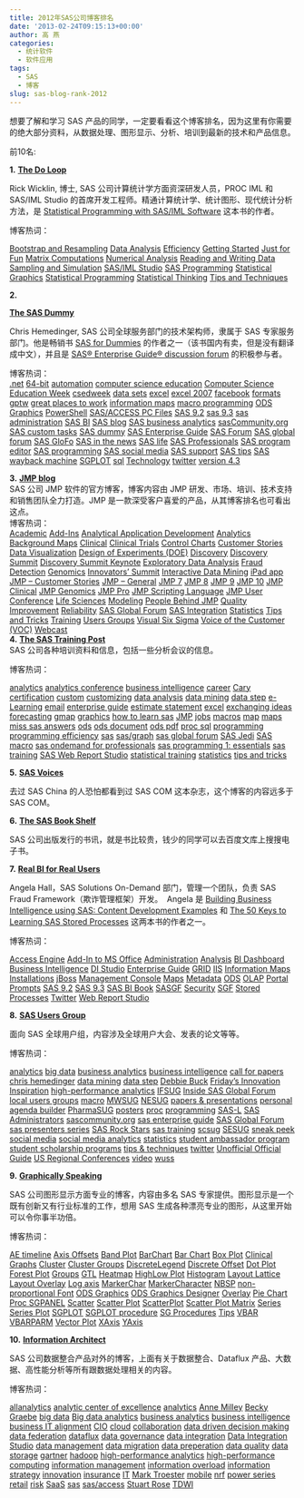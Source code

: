 ```yaml
---
title: 2012年SAS公司博客排名
date: '2013-02-24T09:15:13+00:00'
author: 高 燕
categories:
  - 统计软件
  - 软件应用
tags:
  - SAS
  - 博客
slug: sas-blog-rank-2012
---
```


想要了解和学习 SAS 产品的同学，一定要看看这个博客排名，因为这里有你需要的绝大部分资料，从数据处理、图形显示、分析、培训到最新的技术和产品信息。

前10名:

**1.** [**The Do Loop**](http://blogs.sas.com/content/iml/)
  
Rick Wicklin, 博士, SAS 公司计算统计学方面资深研发人员，PROC IML 和 SAS/IML Studio 的首席开发工程师。精通计算统计学、统计图形、现代统计分析方法，是 [Statistical Programming with SAS/IML Software](http://support.sas.com/publishing/authors/wicklin.html "Statistical Programming with SAS/IML Software") 这本书的作者。

博客热词：
  
[Bootstrap and Resampling](http://blogs.sas.com/content/iml/tag/bootstrap-and-resampling/ "5 topics") [Data Analysis](http://blogs.sas.com/content/iml/tag/data-analysis/ "95 topics") [Efficiency](http://blogs.sas.com/content/iml/tag/efficiency/ "32 topics") [Getting Started](http://blogs.sas.com/content/iml/tag/getting-started/ "94 topics") [Just for Fun](http://blogs.sas.com/content/iml/tag/just-for-fun/ "36 topics") [Matrix Computations](http://blogs.sas.com/content/iml/tag/matrix-computations/ "31 topics") [Numerical Analysis](http://blogs.sas.com/content/iml/tag/numerical-analysis/ "23 topics") [Reading and Writing Data](http://blogs.sas.com/content/iml/tag/reading-and-writing-data/ "15 topics") [Sampling and Simulation](http://blogs.sas.com/content/iml/tag/sampling-and-simulation/ "47 topics") [SAS/IML Studio](http://blogs.sas.com/content/iml/tag/sasiml-studio/ "11 topics") [SAS Programming](http://blogs.sas.com/content/iml/tag/sasprogramming/ "44 topics") [Statistical Graphics](http://blogs.sas.com/content/iml/tag/statistical-graphics/ "35 topics") [Statistical Programming](http://blogs.sas.com/content/iml/tag/statistical-programming/ "140 topics") [Statistical Thinking](http://blogs.sas.com/content/iml/tag/statistical-thinking/ "13 topics") [Tips and Techniques](http://blogs.sas.com/content/iml/tag/tips-and-techniques/ "59 topics")

**<!--more-->2.** 

[**The SAS Dummy**](http://blogs.sas.com/content/sasdummy/)
  
Chris Hemedinger, SAS 公司全球服务部门的技术架构师，隶属于 SAS 专家服务部门。他是畅销书 [SAS for Dummies](http://support.sas.com/sasfordummies) 的作者之一（该书国内有卖，但是没有翻译成中文），并且是 [SAS® Enterprise Guide® discussion forum](http://communities.sas.com/community/sas_enterprise_guide) 的积极参与者。

<div>
  <p>
    博客热词：<br /> <a title="9 topics" href="http://blogs.sas.com/content/sasdummy/tag/net/">.net</a> <a title="6 topics" href="http://blogs.sas.com/content/sasdummy/tag/64-bit/">64-bit</a> <a title="6 topics" href="http://blogs.sas.com/content/sasdummy/tag/automation/">automation</a> <a title="5 topics" href="http://blogs.sas.com/content/sasdummy/tag/computer-science-education/">computer science education</a> <a title="7 topics" href="http://blogs.sas.com/content/sasdummy/tag/computer-science-education-week/">Computer Science Education Week</a> <a title="7 topics" href="http://blogs.sas.com/content/sasdummy/tag/csedweek/">csedweek</a> <a title="4 topics" href="http://blogs.sas.com/content/sasdummy/tag/data-sets/">data sets</a> <a title="7 topics" href="http://blogs.sas.com/content/sasdummy/tag/excel/">excel</a> <a title="4 topics" href="http://blogs.sas.com/content/sasdummy/tag/excel-2007/">excel 2007</a> <a title="5 topics" href="http://blogs.sas.com/content/sasdummy/tag/facebook/">facebook</a> <a title="6 topics" href="http://blogs.sas.com/content/sasdummy/tag/formats/">formats</a> <a title="6 topics" href="http://blogs.sas.com/content/sasdummy/tag/gptw/">gptw</a> <a title="6 topics" href="http://blogs.sas.com/content/sasdummy/tag/great-places-to-work/">great places to work</a> <a title="4 topics" href="http://blogs.sas.com/content/sasdummy/tag/information-maps/">information maps</a> <a title="5 topics" href="http://blogs.sas.com/content/sasdummy/tag/macro-programming/">macro programming</a> <a title="7 topics" href="http://blogs.sas.com/content/sasdummy/tag/ods-graphics/">ODS Graphics</a> <a title="7 topics" href="http://blogs.sas.com/content/sasdummy/tag/powershell/">PowerShell</a> <a title="4 topics" href="http://blogs.sas.com/content/sasdummy/tag/sasaccess-pc-files/">SAS/ACCESS PC Files</a> <a title="11 topics" href="http://blogs.sas.com/content/sasdummy/tag/sas-9-2/">SAS 9.2</a> <a title="9 topics" href="http://blogs.sas.com/content/sasdummy/tag/sas-9-3/">sas 9.3</a> <a title="6 topics" href="http://blogs.sas.com/content/sasdummy/tag/sas-administration/">sas administration</a> <a title="8 topics" href="http://blogs.sas.com/content/sasdummy/tag/sas-bi/">SAS BI</a> <a title="26 topics" href="http://blogs.sas.com/content/sasdummy/tag/sas-blog/">SAS blog</a> <a title="13 topics" href="http://blogs.sas.com/content/sasdummy/tag/sas-business-analytics/">SAS business analytics</a> <a title="6 topics" href="http://blogs.sas.com/content/sasdummy/tag/sascommunity-org/">sasCommunity.org</a> <a title="24 topics" href="http://blogs.sas.com/content/sasdummy/tag/custom-tasks/">SAS custom tasks</a> <a title="31 topics" href="http://blogs.sas.com/content/sasdummy/tag/sas-dummy/">SAS dummy</a> <a title="75 topics" href="http://blogs.sas.com/content/sasdummy/tag/sas-enterprise-guide/">SAS Enterprise Guide</a> <a title="4 topics" href="http://blogs.sas.com/content/sasdummy/tag/sas-forum/">SAS Forum</a> <a title="14 topics" href="http://blogs.sas.com/content/sasdummy/tag/sas-global-forum/">SAS global forum</a> <a title="30 topics" href="http://blogs.sas.com/content/sasdummy/tag/sas-glofo/">SAS GloFo</a> <a title="10 topics" href="http://blogs.sas.com/content/sasdummy/tag/sas-in-the-news/">SAS in the news</a> <a title="15 topics" href="http://blogs.sas.com/content/sasdummy/tag/sas-life/">SAS life</a> <a title="5 topics" href="http://blogs.sas.com/content/sasdummy/tag/sas-professionals/">SAS Professionals</a> <a title="4 topics" href="http://blogs.sas.com/content/sasdummy/tag/sas-program-editor/">SAS program editor</a> <a title="45 topics" href="http://blogs.sas.com/content/sasdummy/tag/sas-programming/">SAS programming</a> <a title="6 topics" href="http://blogs.sas.com/content/sasdummy/tag/sas-social-media/">SAS social media</a> <a title="34 topics" href="http://blogs.sas.com/content/sasdummy/tag/sas-support/">SAS support</a> <a title="70 topics" href="http://blogs.sas.com/content/sasdummy/tag/sas-tips/">SAS tips</a> <a title="4 topics" href="http://blogs.sas.com/content/sasdummy/tag/sas-wayback-machine/">SAS wayback machine</a> <a title="12 topics" href="http://blogs.sas.com/content/sasdummy/tag/sgplot/">SGPLOT</a> <a title="4 topics" href="http://blogs.sas.com/content/sasdummy/tag/sql/">sql</a> <a title="8 topics" href="http://blogs.sas.com/content/sasdummy/tag/technology/">Technology</a> <a title="5 topics" href="http://blogs.sas.com/content/sasdummy/tag/twitter/">twitter</a> <a title="4 topics" href="http://blogs.sas.com/content/sasdummy/tag/version-4-3/">version 4.3</a>
  </p>
</div>

<div>
  <strong>3.</strong> <a href="http://blogs.sas.com/content/jmp/"><strong>JMP blog</strong></a>
</div>

<div>
  SAS 公司 JMP 软件的官方博客，博客内容由 JMP 研发、市场、培训、技术支持和销售团队全力打造。JMP 是一款深受客户喜爱的产品，从其博客排名也可看出这点。
</div>

<div>
</div>

<div>
  博客热词：<br /> <a title="48 topics" href="http://blogs.sas.com/content/jmp/tag/academic/">Academic</a> <a title="33 topics" href="http://blogs.sas.com/content/jmp/tag/add-ins/">Add-Ins</a> <a title="6 topics" href="http://blogs.sas.com/content/jmp/tag/analytical-application-development/">Analytical Application Development</a> <a title="17 topics" href="http://blogs.sas.com/content/jmp/tag/analytics/">Analytics</a> <a title="18 topics" href="http://blogs.sas.com/content/jmp/tag/background-maps/">Background Maps</a> <a title="11 topics" href="http://blogs.sas.com/content/jmp/tag/clinical/">Clinical</a> <a title="20 topics" href="http://blogs.sas.com/content/jmp/tag/clinical-trials/">Clinical Trials</a> <a title="9 topics" href="http://blogs.sas.com/content/jmp/tag/control-charts/">Control Charts</a> <a title="14 topics" href="http://blogs.sas.com/content/jmp/tag/customer-stories/">Customer Stories</a> <a title="169 topics" href="http://blogs.sas.com/content/jmp/tag/data-visualization/">Data Visualization</a> <a title="49 topics" href="http://blogs.sas.com/content/jmp/tag/design-of-experiments-doe/">Design of Experiments (DOE)</a> <a title="29 topics" href="http://blogs.sas.com/content/jmp/tag/discovery/">Discovery</a> <a title="44 topics" href="http://blogs.sas.com/content/jmp/tag/discovery-summit/">Discovery Summit</a> <a title="10 topics" href="http://blogs.sas.com/content/jmp/tag/discovery-summit-keynote/">Discovery Summit Keynote</a> <a title="24 topics" href="http://blogs.sas.com/content/jmp/tag/exploratory-data-analysis/">Exploratory Data Analysis</a> <a title="5 topics" href="http://blogs.sas.com/content/jmp/tag/fraud-detection/">Fraud Detection</a> <a title="58 topics" href="http://blogs.sas.com/content/jmp/tag/genomics/">Genomics</a> <a title="34 topics" href="http://blogs.sas.com/content/jmp/tag/innovators-summit/">Innovators’ Summit</a> <a title="28 topics" href="http://blogs.sas.com/content/jmp/tag/interactive-data-mining/">Interactive Data Mining</a> <a title="4 topics" href="http://blogs.sas.com/content/jmp/tag/ipad-app/">iPad app</a> <a title="7 topics" href="http://blogs.sas.com/content/jmp/tag/jmp-customer-stories/">JMP – Customer Stories</a> <a title="241 topics" href="http://blogs.sas.com/content/jmp/tag/jmp-general/">JMP – General</a> <a title="29 topics" href="http://blogs.sas.com/content/jmp/tag/jmp-7/">JMP 7</a> <a title="76 topics" href="http://blogs.sas.com/content/jmp/tag/jmp-8/">JMP 8</a> <a title="101 topics" href="http://blogs.sas.com/content/jmp/tag/jmp-9/">JMP 9</a> <a title="74 topics" href="http://blogs.sas.com/content/jmp/tag/jmp-10/">JMP 10</a> <a title="14 topics" href="http://blogs.sas.com/content/jmp/tag/jmp-clinical/">JMP Clinical</a> <a title="21 topics" href="http://blogs.sas.com/content/jmp/tag/jmp-genomics/">JMP Genomics</a> <a title="20 topics" href="http://blogs.sas.com/content/jmp/tag/jmp-pro/">JMP Pro</a> <a title="41 topics" href="http://blogs.sas.com/content/jmp/tag/jmp-scripting-language/">JMP Scripting Language</a> <a title="29 topics" href="http://blogs.sas.com/content/jmp/tag/jmp-user-conference/">JMP User Conference</a> <a title="42 topics" href="http://blogs.sas.com/content/jmp/tag/life-sciences/">Life Sciences</a> <a title="40 topics" href="http://blogs.sas.com/content/jmp/tag/modeling/">Modeling</a> <a title="15 topics" href="http://blogs.sas.com/content/jmp/tag/people-behind-jmp/">People Behind JMP</a> <a title="12 topics" href="http://blogs.sas.com/content/jmp/tag/quality-improvement/">Quality Improvement</a> <a title="6 topics" href="http://blogs.sas.com/content/jmp/tag/reliability/">Reliability</a> <a title="18 topics" href="http://blogs.sas.com/content/jmp/tag/sas-global-forum/">SAS Global Forum</a> <a title="17 topics" href="http://blogs.sas.com/content/jmp/tag/sas-integration/">SAS Integration</a> <a title="142 topics" href="http://blogs.sas.com/content/jmp/tag/statistics/">Statistics</a> <a title="81 topics" href="http://blogs.sas.com/content/jmp/tag/tips-and-tricks/">Tips and Tricks</a> <a title="39 topics" href="http://blogs.sas.com/content/jmp/tag/training/">Training</a> <a title="18 topics" href="http://blogs.sas.com/content/jmp/tag/users-groups/">Users Groups</a> <a title="13 topics" href="http://blogs.sas.com/content/jmp/tag/visual-six-sigma/">Visual Six Sigma</a> <a title="4 topics" href="http://blogs.sas.com/content/jmp/tag/voice-of-the-customer-voc/">Voice of the Customer (VOC)</a> <a title="6 topics" href="http://blogs.sas.com/content/jmp/tag/webcast/">Webcast</a>
</div>

<div>
</div>

<div>
  <strong>4.</strong> <a href="http://blogs.sas.com/content/sastraining/"><strong>The SAS Training Post</strong></a><br /> SAS 公司各种培训资料和信息，包括一些分析会议的信息。
</div>

<div>
</div>

博客热词：
  
[analytics](http://blogs.sas.com/content/sastraining/tag/analytics/ "2 topics") [analytics conference](http://blogs.sas.com/content/sastraining/tag/analytics-conference/ "33 topics") [business intelligence](http://blogs.sas.com/content/sastraining/tag/business-intelligence/ "16 topics") [career](http://blogs.sas.com/content/sastraining/tag/career/ "3 topics") [Cary](http://blogs.sas.com/content/sastraining/tag/cary/ "4 topics") [certification](http://blogs.sas.com/content/sastraining/tag/certification/ "25 topics") [custom](http://blogs.sas.com/content/sastraining/tag/custom/ "4 topics") [customizing](http://blogs.sas.com/content/sastraining/tag/customizing/ "3 topics") [data analysis](http://blogs.sas.com/content/sastraining/tag/data-analysis/ "10 topics") [data mining](http://blogs.sas.com/content/sastraining/tag/data-mining/ "20 topics") [data step](http://blogs.sas.com/content/sastraining/tag/data-step/ "6 topics") [e-Learning](http://blogs.sas.com/content/sastraining/tag/e-learning/ "3 topics") [email](http://blogs.sas.com/content/sastraining/tag/email/ "2 topics") [enterprise guide](http://blogs.sas.com/content/sastraining/tag/enterprise-guide/ "11 topics") [estimate statement](http://blogs.sas.com/content/sastraining/tag/estimate-statement/ "3 topics") [excel](http://blogs.sas.com/content/sastraining/tag/excel/ "2 topics") [exchanging ideas](http://blogs.sas.com/content/sastraining/tag/exchanging-ideas/ "3 topics") [forecasting](http://blogs.sas.com/content/sastraining/tag/forecasting/ "8 topics") [gmap](http://blogs.sas.com/content/sastraining/tag/gmap/ "6 topics") [graphics](http://blogs.sas.com/content/sastraining/tag/graphics/ "2 topics") [how to learn sas](http://blogs.sas.com/content/sastraining/tag/how-to-learn-sas/ "10 topics") [JMP](http://blogs.sas.com/content/sastraining/tag/jmp/ "2 topics") [jobs](http://blogs.sas.com/content/sastraining/tag/jobs/ "3 topics") [macros](http://blogs.sas.com/content/sastraining/tag/macros/ "3 topics") [map](http://blogs.sas.com/content/sastraining/tag/map/ "4 topics") [maps](http://blogs.sas.com/content/sastraining/tag/maps/ "4 topics") [miss sas answers](http://blogs.sas.com/content/sastraining/tag/miss-sas-answers/ "9 topics") [ods](http://blogs.sas.com/content/sastraining/tag/ods/ "5 topics") [ods document](http://blogs.sas.com/content/sastraining/tag/ods-document/ "2 topics") [ods pdf](http://blogs.sas.com/content/sastraining/tag/ods-pdf/ "2 topics") [proc sql](http://blogs.sas.com/content/sastraining/tag/proc-sql/ "4 topics") [programming](http://blogs.sas.com/content/sastraining/tag/programming/ "19 topics") [programming efficiency](http://blogs.sas.com/content/sastraining/tag/programming-efficiency/ "5 topics") [sas](http://blogs.sas.com/content/sastraining/tag/sas/ "7 topics") [sas/graph](http://blogs.sas.com/content/sastraining/tag/sasgraph/ "24 topics") [sas global forum](http://blogs.sas.com/content/sastraining/tag/sas-global-forum/ "14 topics") [SAS Jedi](http://blogs.sas.com/content/sastraining/tag/sas-jedi/ "3 topics") [SAS macro](http://blogs.sas.com/content/sastraining/tag/sas-macro/ "5 topics") [sas ondemand for professionals](http://blogs.sas.com/content/sastraining/tag/sas-ondemand-for-professionals/ "4 topics") [sas programming 1: essentials](http://blogs.sas.com/content/sastraining/tag/sas-programming-1-essentials/ "4 topics") [sas training](http://blogs.sas.com/content/sastraining/tag/sas-training/ "9 topics") [SAS Web Report Studio](http://blogs.sas.com/content/sastraining/tag/sas-web-report-studio/ "3 topics") [statistical training](http://blogs.sas.com/content/sastraining/tag/statistical-training/ "18 topics") [statistics](http://blogs.sas.com/content/sastraining/tag/statistics/ "3 topics") [tips and tricks](http://blogs.sas.com/content/sastraining/tag/tips-and-tricks/ "17 topics")

**5.** [**SAS Voices**](http://blogs.sas.com/content/sascom/)
  
去过 SAS China 的人恐怕都看到过 SAS COM 这本杂志，这个博客的内容远多于 SAS COM。

**6.** [**The SAS Book Shelf**](http://blogs.sas.com/content/publishing/)
  
SAS 公司出版发行的书讯，就是书比较贵，钱少的同学可以去百度文库上搜搜电子书。

**7.** [**Real BI for Real Users**](http://blogs.sas.com/content/bi/)
  
Angela Hall，SAS Solutions On-Demand 部门，管理一个团队，负责 SAS Fraud Framework（欺诈管理框架）开发。  Angela 是 [Building Business Intelligence using SAS: Content Development Examples](https://support.sas.com/pubscat/bookdetails.jsp?catid=1&pc=64393) 和 [The 50 Keys to Learning SAS Stored Processes](http://www.bi-notes.com/the-50-keys-to-learning-sas-stored-processes) 这两本书的作者之一。

博客热词：
  
[Access Engine](http://blogs.sas.com/content/bi/tag/access-engine/ "2 topics") [Add-In to MS Office](http://blogs.sas.com/content/bi/tag/add-in-to-ms-office/ "6 topics") [Administration](http://blogs.sas.com/content/bi/tag/administration/ "40 topics") [Analysis](http://blogs.sas.com/content/bi/tag/analysis/ "3 topics") [BI Dashboard](http://blogs.sas.com/content/bi/tag/bi-dashboard/ "17 topics") [Business Intelligence](http://blogs.sas.com/content/bi/tag/business-intelligence/ "1 topic") [DI Studio](http://blogs.sas.com/content/bi/tag/di-studio/ "1 topic") [Enterprise Guide](http://blogs.sas.com/content/bi/tag/enterprise-guide/ "26 topics") [GRID](http://blogs.sas.com/content/bi/tag/grid/ "1 topic") [IIS](http://blogs.sas.com/content/bi/tag/iis/ "1 topic") [Information Maps](http://blogs.sas.com/content/bi/tag/information-maps/ "17 topics") [Installations](http://blogs.sas.com/content/bi/tag/installations/ "14 topics") [jBoss](http://blogs.sas.com/content/bi/tag/jboss/ "7 topics") [Management Console](http://blogs.sas.com/content/bi/tag/management-console/ "14 topics") [Maps](http://blogs.sas.com/content/bi/tag/maps/ "3 topics") [Metadata](http://blogs.sas.com/content/bi/tag/metadata/ "13 topics") [ODS](http://blogs.sas.com/content/bi/tag/ods/ "5 topics") [OLAP](http://blogs.sas.com/content/bi/tag/olap/ "40 topics") [Portal](http://blogs.sas.com/content/bi/tag/portal/ "7 topics") [Prompts](http://blogs.sas.com/content/bi/tag/prompts/ "1 topic") [SAS 9.2](http://blogs.sas.com/content/bi/tag/sas-9-2/ "3 topics") [SAS 9.3](http://blogs.sas.com/content/bi/tag/sas-9-3/ "1 topic") [SAS BI Book](http://blogs.sas.com/content/bi/tag/sas-bi-book/ "3 topics") [SASGF](http://blogs.sas.com/content/bi/tag/sasgf/ "6 topics") [Security](http://blogs.sas.com/content/bi/tag/security/ "7 topics") [SGF](http://blogs.sas.com/content/bi/tag/sgf/ "4 topics") [Stored Processes](http://blogs.sas.com/content/bi/tag/stored-processes/ "41 topics") [Twitter](http://blogs.sas.com/content/bi/tag/twitter/ "2 topics") [Web Report Studio](http://blogs.sas.com/content/bi/tag/web-report-studio/ "25 topics")

**8.** [**SAS Users Group**](http://blogs.sas.com/content/sgf/)
  
面向 SAS 全球用户组，内容涉及全球用户大会、发表的论文等等。

博客热词：
  
[analytics](http://blogs.sas.com/content/sgf/tag/analytics/ "11 topics") [big data](http://blogs.sas.com/content/sgf/tag/big-data/ "11 topics") [business analytics](http://blogs.sas.com/content/sgf/tag/business-analytics/ "5 topics") [business intelligence](http://blogs.sas.com/content/sgf/tag/business-intelligence/ "6 topics") [call for papers](http://blogs.sas.com/content/sgf/tag/call-for-papers/ "14 topics") [chris hemedinger](http://blogs.sas.com/content/sgf/tag/chris-hemedinger/ "5 topics") [data mining](http://blogs.sas.com/content/sgf/tag/data-mining/ "6 topics") [data step](http://blogs.sas.com/content/sgf/tag/data-step/ "6 topics") [Debbie Buck](http://blogs.sas.com/content/sgf/tag/debbie-buck/ "5 topics") [Friday’s Innovation Inspiration](http://blogs.sas.com/content/sgf/tag/fridays-innovation-inspiration/ "50 topics") [high-performance analytics](http://blogs.sas.com/content/sgf/tag/high-performance-analytics/ "7 topics") [IFSUG](http://blogs.sas.com/content/sgf/tag/ifsug/ "6 topics") [Inside SAS Global Forum](http://blogs.sas.com/content/sgf/tag/inside-sas-global-forum/ "47 topics") [local users groups](http://blogs.sas.com/content/sgf/tag/local-users-groups-2/ "5 topics") [macro](http://blogs.sas.com/content/sgf/tag/macro/ "8 topics") [MWSUG](http://blogs.sas.com/content/sgf/tag/mwsug/ "23 topics") [NESUG](http://blogs.sas.com/content/sgf/tag/nesug/ "23 topics") [papers & presentations](http://blogs.sas.com/content/sgf/tag/papers-presentations/ "90 topics") [personal agenda builder](http://blogs.sas.com/content/sgf/tag/personal-agenda-builder/ "5 topics") [PharmaSUG](http://blogs.sas.com/content/sgf/tag/pharmasug/ "8 topics") [posters](http://blogs.sas.com/content/sgf/tag/posters/ "5 topics") [proc](http://blogs.sas.com/content/sgf/tag/proc/ "6 topics") [programming](http://blogs.sas.com/content/sgf/tag/programming/ "7 topics") [SAS-L](http://blogs.sas.com/content/sgf/tag/sas-l/ "5 topics") [SAS Administrators](http://blogs.sas.com/content/sgf/tag/sas-administrators/ "16 topics") [sascommunity.org](http://blogs.sas.com/content/sgf/tag/sascommunity-org/ "9 topics") [sas enterprise guide](http://blogs.sas.com/content/sgf/tag/sas-enterprise-guide/ "12 topics") [SAS Global Forum](http://blogs.sas.com/content/sgf/tag/sas-global-forum/ "160 topics") [sas presenters series](http://blogs.sas.com/content/sgf/tag/sas-presenters-series/ "17 topics") [SAS Rock Stars](http://blogs.sas.com/content/sgf/tag/sas-rock-stars/ "5 topics") [sas training](http://blogs.sas.com/content/sgf/tag/sas-training/ "7 topics") [scsug](http://blogs.sas.com/content/sgf/tag/scsug/ "11 topics") [SESUG](http://blogs.sas.com/content/sgf/tag/sesug/ "22 topics") [sneak peek](http://blogs.sas.com/content/sgf/tag/sneak-peek/ "5 topics") [social media](http://blogs.sas.com/content/sgf/tag/social-media/ "15 topics") [social media analytics](http://blogs.sas.com/content/sgf/tag/social-media-analytics/ "7 topics") [statistics](http://blogs.sas.com/content/sgf/tag/statistics/ "5 topics") [student ambassador program](http://blogs.sas.com/content/sgf/tag/student-ambassador-program/ "7 topics") [student scholarship programs](http://blogs.sas.com/content/sgf/tag/student-scholarship-programs/ "5 topics") [tips & techniques](http://blogs.sas.com/content/sgf/tag/tips-techniques/ "16 topics") [twitter](http://blogs.sas.com/content/sgf/tag/twitter/ "9 topics") [Unofficial Official Guide](http://blogs.sas.com/content/sgf/tag/unofficial-official-guide/ "14 topics") [US Regional Conferences](http://blogs.sas.com/content/sgf/tag/us-regional-conferences/ "83 topics") [video](http://blogs.sas.com/content/sgf/tag/video/ "33 topics") [wuss](http://blogs.sas.com/content/sgf/tag/wuss/ "24 topics")

**9.** [**Graphically Speaking**](http://blogs.sas.com/content/graphicallyspeaking/)
  
SAS 公司图形显示方面专业的博客，内容由多名 SAS 专家提供。图形显示是一个既有创新又有行业标准的工作，想用 SAS 生成各种漂亮专业的图形，从这里开始可以令你事半功倍。

博客热词：
  
[AE timeline](http://blogs.sas.com/content/graphicallyspeaking/tag/ae-timeline/ "2 topics") [Axis Offsets](http://blogs.sas.com/content/graphicallyspeaking/tag/axis-offsets/ "2 topics") [Band Plot](http://blogs.sas.com/content/graphicallyspeaking/tag/band-plot/ "2 topics") [BarChart](http://blogs.sas.com/content/graphicallyspeaking/tag/barchart/ "3 topics") [Bar Chart](http://blogs.sas.com/content/graphicallyspeaking/tag/bar-chart/ "11 topics") [Box Plot](http://blogs.sas.com/content/graphicallyspeaking/tag/box-plot/ "2 topics") [Clinical Graphs](http://blogs.sas.com/content/graphicallyspeaking/tag/clinical-graphs/ "8 topics") [Cluster](http://blogs.sas.com/content/graphicallyspeaking/tag/cluster/ "2 topics") [Cluster Groups](http://blogs.sas.com/content/graphicallyspeaking/tag/cluster-groups/ "4 topics") [DiscreteLegend](http://blogs.sas.com/content/graphicallyspeaking/tag/discretelegend/ "2 topics") [Discrete Offset](http://blogs.sas.com/content/graphicallyspeaking/tag/discrete-offset/ "4 topics") [Dot Plot](http://blogs.sas.com/content/graphicallyspeaking/tag/dot-plot/ "2 topics") [Forest Plot](http://blogs.sas.com/content/graphicallyspeaking/tag/forest-plot/ "3 topics") [Groups](http://blogs.sas.com/content/graphicallyspeaking/tag/groups/ "2 topics") [GTL](http://blogs.sas.com/content/graphicallyspeaking/tag/gtl/ "24 topics") [Heatmap](http://blogs.sas.com/content/graphicallyspeaking/tag/heatmap/ "3 topics") [HighLow Plot](http://blogs.sas.com/content/graphicallyspeaking/tag/highlow-plot/ "6 topics") [Histogram](http://blogs.sas.com/content/graphicallyspeaking/tag/histogram/ "3 topics") [Layout Lattice](http://blogs.sas.com/content/graphicallyspeaking/tag/layout-lattice/ "7 topics") [Layout Overlay](http://blogs.sas.com/content/graphicallyspeaking/tag/layout-overlay/ "3 topics") [Log axis](http://blogs.sas.com/content/graphicallyspeaking/tag/log-axis/ "2 topics") [MarkerChar](http://blogs.sas.com/content/graphicallyspeaking/tag/markerchar/ "4 topics") [MarkerCharacter](http://blogs.sas.com/content/graphicallyspeaking/tag/markercharacter/ "5 topics") [NBSP](http://blogs.sas.com/content/graphicallyspeaking/tag/nbsp/ "4 topics") [non-proportional Font](http://blogs.sas.com/content/graphicallyspeaking/tag/non-proportional-font/ "2 topics") [ODS Graphics](http://blogs.sas.com/content/graphicallyspeaking/tag/ods-graphics/ "14 topics") [ODS Graphics Designer](http://blogs.sas.com/content/graphicallyspeaking/tag/ods-graphics-designer/ "2 topics") [Overlay](http://blogs.sas.com/content/graphicallyspeaking/tag/overlay/ "2 topics") [Pie Chart](http://blogs.sas.com/content/graphicallyspeaking/tag/pie-chart/ "3 topics") [Proc SGPANEL](http://blogs.sas.com/content/graphicallyspeaking/tag/proc-sgpanel/ "3 topics") [Scatter](http://blogs.sas.com/content/graphicallyspeaking/tag/scatter/ "2 topics") [Scatter Plot](http://blogs.sas.com/content/graphicallyspeaking/tag/scatter-plot/ "12 topics") [ScatterPlot](http://blogs.sas.com/content/graphicallyspeaking/tag/scatterplot/ "4 topics") [Scatter Plot Matrix](http://blogs.sas.com/content/graphicallyspeaking/tag/scatter-plot-matrix/ "2 topics") [Series](http://blogs.sas.com/content/graphicallyspeaking/tag/series/ "2 topics") [Series Plot](http://blogs.sas.com/content/graphicallyspeaking/tag/series-plot/ "5 topics") [SGPLOT](http://blogs.sas.com/content/graphicallyspeaking/tag/sgplot/ "6 topics") [SGPLOT procedure](http://blogs.sas.com/content/graphicallyspeaking/tag/sgplot-procedure/ "17 topics") [SG Procedures](http://blogs.sas.com/content/graphicallyspeaking/tag/sg-procedures/ "5 topics") [Tips](http://blogs.sas.com/content/graphicallyspeaking/tag/tips/ "2 topics") [VBAR](http://blogs.sas.com/content/graphicallyspeaking/tag/vbar/ "3 topics") [VBARPARM](http://blogs.sas.com/content/graphicallyspeaking/tag/vbarparm/ "2 topics") [Vector Plot](http://blogs.sas.com/content/graphicallyspeaking/tag/vector-plot/ "5 topics") [XAxis](http://blogs.sas.com/content/graphicallyspeaking/tag/xaxis/ "2 topics") [YAxis](http://blogs.sas.com/content/graphicallyspeaking/tag/yaxis/ "2 topics")

**10.** [**Information Architect**](http://blogs.sas.com/content/datamanagement/)
  
SAS 公司数据整合产品对外的博客，上面有关于数据整合、Dataflux 产品、大数据、高性能分析等所有跟数据处理相关的内容。

博客热词：
  
[allanalytics](http://blogs.sas.com/content/datamanagement/tag/allanalytics/ "1 topic") [analytic center of excellence](http://blogs.sas.com/content/datamanagement/tag/analytic-center-of-excellence/ "1 topic") [analytics](http://blogs.sas.com/content/datamanagement/tag/analytics/ "7 topics") [Anne Milley](http://blogs.sas.com/content/datamanagement/tag/anne-milley/ "1 topic") [Becky Graebe](http://blogs.sas.com/content/datamanagement/tag/becky-graebe/ "1 topic") [big data](http://blogs.sas.com/content/datamanagement/tag/big-data/ "18 topics") [Big data analytics](http://blogs.sas.com/content/datamanagement/tag/big-data-analytics/ "3 topics") [business analytics](http://blogs.sas.com/content/datamanagement/tag/business-analytics/ "3 topics") [business intelligence](http://blogs.sas.com/content/datamanagement/tag/business-intelligence/ "1 topic") [business IT alignment](http://blogs.sas.com/content/datamanagement/tag/business-it-alignment/ "3 topics") [CIO](http://blogs.sas.com/content/datamanagement/tag/cio/ "2 topics") [cloud](http://blogs.sas.com/content/datamanagement/tag/cloud/ "3 topics") [collaboration](http://blogs.sas.com/content/datamanagement/tag/collaboration/ "1 topic") [data driven decision making](http://blogs.sas.com/content/datamanagement/tag/data-driven-decision-making/ "1 topic") [data federation](http://blogs.sas.com/content/datamanagement/tag/data-federation/ "3 topics") [dataflux](http://blogs.sas.com/content/datamanagement/tag/dataflux/ "2 topics") [data governance](http://blogs.sas.com/content/datamanagement/tag/data-governance/ "4 topics") [data integration](http://blogs.sas.com/content/datamanagement/tag/data-integration/ "7 topics") [Data Integration Studio](http://blogs.sas.com/content/datamanagement/tag/data-integration-studio/ "2 topics") [data management](http://blogs.sas.com/content/datamanagement/tag/data-management/ "13 topics") [data migration](http://blogs.sas.com/content/datamanagement/tag/data-migration/ "1 topic") [data preperation](http://blogs.sas.com/content/datamanagement/tag/data-preperation/ "1 topic") [data quality](http://blogs.sas.com/content/datamanagement/tag/data-quality/ "6 topics") [data storage](http://blogs.sas.com/content/datamanagement/tag/data-storage/ "2 topics") [gartner](http://blogs.sas.com/content/datamanagement/tag/gartner/ "3 topics") [hadoop](http://blogs.sas.com/content/datamanagement/tag/hadoop/ "11 topics") [high-performance analytics](http://blogs.sas.com/content/datamanagement/tag/high-performance-analytics/ "7 topics") [high-performance computing](http://blogs.sas.com/content/datamanagement/tag/high-performance-computing/ "3 topics") [information management](http://blogs.sas.com/content/datamanagement/tag/information-management/ "11 topics") [information overload](http://blogs.sas.com/content/datamanagement/tag/information-overload/ "1 topic") [information strategy](http://blogs.sas.com/content/datamanagement/tag/information-strategy/ "3 topics") [innovation](http://blogs.sas.com/content/datamanagement/tag/innovation/ "1 topic") [insurance](http://blogs.sas.com/content/datamanagement/tag/insurance/ "2 topics") [IT](http://blogs.sas.com/content/datamanagement/tag/it/ "2 topics") [Mark Troester](http://blogs.sas.com/content/datamanagement/tag/mark-troester/ "7 topics") [mobile](http://blogs.sas.com/content/datamanagement/tag/mobile/ "1 topic") [nrf](http://blogs.sas.com/content/datamanagement/tag/nrf/ "1 topic") [power series](http://blogs.sas.com/content/datamanagement/tag/power-series/ "1 topic") [retail](http://blogs.sas.com/content/datamanagement/tag/retail/ "1 topic") [risk](http://blogs.sas.com/content/datamanagement/tag/risk/ "1 topic") [SaaS](http://blogs.sas.com/content/datamanagement/tag/saas/ "2 topics") [sas](http://blogs.sas.com/content/datamanagement/tag/sas/ "1 topic") [sas/access](http://blogs.sas.com/content/datamanagement/tag/sasaccess/ "2 topics") [Stuart Rose](http://blogs.sas.com/content/datamanagement/tag/stuart-rose/ "1 topic") [TDWI](http://blogs.sas.com/content/datamanagement/tag/tdwi/ "1 topic")
